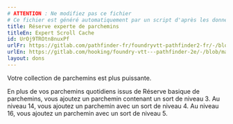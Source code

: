 ```yaml
---
# ATTENTION : Ne modifiez pas ce fichier
# Ce fichier est généré automatiquement par un script d'après les données du module Foundry VTT officiel et de sa traduction
title: Réserve experte de parchemins
titleEn: Expert Scroll Cache
id: UrOj9TROtn8nuxPf
urlFr: https://gitlab.com/pathfinder-fr/foundryvtt-pathfinder2-fr/-/blob/master/data/feats/UrOj9TROtn8nuxPf.htm
urlEn: https://gitlab.com/hooking/foundry-vtt---pathfinder-2e/-/blob/master/packs/data/feats.db/expert-scroll-cache.json
layout: dons
---
```

Votre collection de parchemins est plus puissante.

En plus de vos parchemins quotidiens issus de Réserve basique de parchemins, vous ajoutez un parchemin contenant un sort de niveau 3. Au niveau 14, vous ajoutez un parchemin avec un sort de niveau 4. Au niveau 16, vous ajoutez un parchemin avec un sort de niveau 5.
